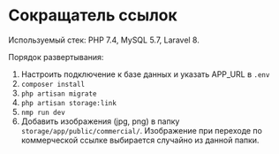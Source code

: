 <h1>Сокращатель ссылок</h1>
Используемый стек: PHP 7.4, MySQL 5.7, Laravel 8.

Порядок развертывания:
1. Настроить подключение к базе данных и указать APP_URL в `.env`
2. `composer install`
3. `php artisan migrate`
4. `php artisan storage:link`
5. `nmp run dev`
6. Добавить изображения (jpg, png) в папку `storage/app/public/commercial/`. Изображение при переходе по коммерческой ссылке выбирается случайно из данной папки.
